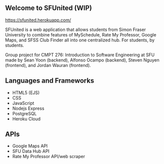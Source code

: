 ## Welcome to SFUnited (WIP)

https://sfunited.herokuapp.com/

SFUnited is a web application that allows students from Simon Fraser University to combine features of MySchedule, Rate My Professor, Google Maps, and SFSS Club Finder all into one centralized hub. For students, by students.

Group project for CMPT 276: Introduction to Software Engineering at SFU made by Sean Yoon (backend), Alfonso Ocampo (backend), Steven Nguyen (frontend), and Jordan Wauran (frontend).

## Languages and Frameworks
- HTML5 (EJS)
- CSS
- JavaScript
- Nodejs Express
- PostgreSQL
- Heroku Cloud

## APIs
- Google Maps API
- SFU Data Hub API
- Rate My Professor API/web scraper


